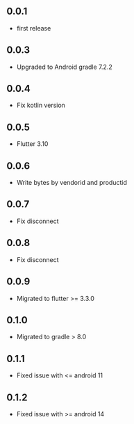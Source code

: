 ## 0.0.1

* first release

## 0.0.3

* Upgraded to Android gradle 7.2.2

## 0.0.4

* Fix kotlin version

## 0.0.5

* Flutter 3.10

## 0.0.6

* Write bytes by vendorid and productid

## 0.0.7

* Fix disconnect

## 0.0.8

* Fix disconnect

## 0.0.9

* Migrated to flutter >= 3.3.0

## 0.1.0

* Migrated to gradle > 8.0

## 0.1.1

* Fixed issue with <= android 11

## 0.1.2

* Fixed issue with >= android 14